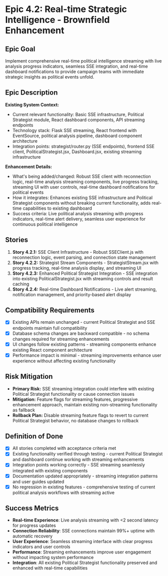 # Epic 4.2: Real-time Strategic Intelligence - Brownfield Enhancement

## Epic Goal

Implement comprehensive real-time political intelligence streaming with live analysis progress indicators, seamless SSE integration, and real-time dashboard notifications to provide campaign teams with immediate strategic insights as political events unfold.

## Epic Description

**Existing System Context:**

- Current relevant functionality: Basic SSE infrastructure, Political Strategist module, React dashboard components, API streaming endpoints
- Technology stack: Flask SSE streaming, React frontend with EventSource, political analysis pipeline, dashboard component architecture
- Integration points: strategist/router.py (SSE endpoints), frontend SSE client, PoliticalStrategist.jsx, Dashboard.jsx, existing streaming infrastructure

**Enhancement Details:**

- What's being added/changed: Robust SSE client with reconnection logic, real-time analysis streaming components, live progress tracking, streaming UI with user controls, real-time dashboard notifications for political events
- How it integrates: Enhances existing SSE infrastructure and Political Strategist components without breaking current functionality, adds real-time capabilities to existing dashboard
- Success criteria: Live political analysis streaming with progress indicators, real-time alert delivery, seamless user experience for continuous political intelligence

## Stories

1. **Story 4.2.1:** SSE Client Infrastructure - Robust SSEClient.js with reconnection logic, event parsing, and connection state management
2. **Story 4.2.2:** Strategist Stream Components - StrategistStream.jsx with progress tracking, real-time analysis display, and streaming UI
3. **Story 4.2.3:** Enhanced Political Strategist Integration - SSE integration into existing PoliticalStrategist.jsx with streaming controls and result caching
4. **Story 4.2.4:** Real-time Dashboard Notifications - Live alert streaming, notification management, and priority-based alert display

## Compatibility Requirements

- [x] Existing APIs remain unchanged - current Political Strategist and SSE endpoints maintain full compatibility
- [x] Database schema changes are backward compatible - no schema changes required for streaming enhancements
- [x] UI changes follow existing patterns - streaming components enhance existing React component architecture
- [x] Performance impact is minimal - streaming improvements enhance user experience without affecting existing functionality

## Risk Mitigation

- **Primary Risk:** SSE streaming integration could interfere with existing Political Strategist functionality or cause connection issues
- **Mitigation:** Feature flags for streaming features, progressive enhancement approach, maintain existing non-streaming functionality as fallback
- **Rollback Plan:** Disable streaming feature flags to revert to current Political Strategist behavior, no database changes to rollback

## Definition of Done

- [x] All stories completed with acceptance criteria met
- [x] Existing functionality verified through testing - current Political Strategist and dashboard continue working with streaming enhancements
- [x] Integration points working correctly - SSE streaming seamlessly integrated with existing components
- [x] Documentation updated appropriately - streaming integration patterns and user guides updated
- [x] No regression in existing features - comprehensive testing of current political analysis workflows with streaming active

## Success Metrics

- **Real-time Experience**: Live analysis streaming with <2 second latency for progress updates
- **Connection Reliability**: SSE connections maintain 99%+ uptime with automatic recovery
- **User Experience**: Seamless streaming interface with clear progress indicators and user controls
- **Performance**: Streaming enhancements improve user engagement without impacting system performance
- **Integration**: All existing Political Strategist functionality preserved and enhanced with real-time capabilities